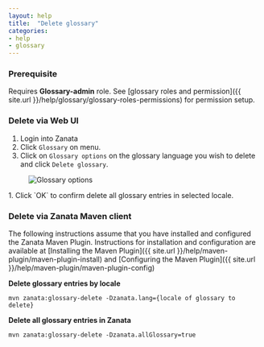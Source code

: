 ```yaml
---
layout: help
title:  "Delete glossary"
categories:
- help
- glossary
---
```


### Prerequisite
Requires **Glossary-admin** role. See [glossary roles and permission]({{ site.url }}/help/glossary/glossary-roles-permissions) for permission setup.

### Delete via Web UI
1. Login into Zanata
1. Click `Glossary` on menu.
1. Click on `Glossary options` on the glossary language you wish to delete and click `Delete glossary`.
<figure>
    <img alt="Glossary options" src="{{ site.url }}/images/351-glossary-options.png" />
</figure>
1. Click `OK` to confirm delete all glossary entries in selected locale.


### Delete via Zanata Maven client
The following instructions assume that you have installed and configured the Zanata Maven Plugin. Instructions for installation and configuration are available at [Installing the Maven Plugin]({{ site.url }}/help/maven-plugin/maven-plugin-install) and [Configuring the Maven Plugin]({{ site.url }}/help/maven-plugin/maven-plugin-config)

**Delete glossary entries by locale**

```
mvn zanata:glossary-delete -Dzanata.lang={locale of glossary to delete}
```

**Delete all glossary entries in Zanata**

```
mvn zanata:glossary-delete -Dzanata.allGlossary=true
```
